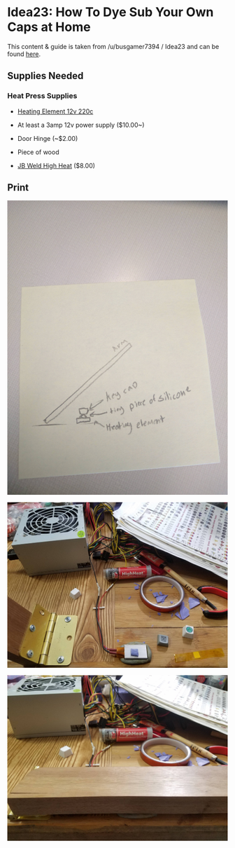 # Idea23: How To Dye Sub Your Own Caps at Home

This content & guide is taken from /u/busgamer7394 / Idea23 and can be found [here](https://www.reddit.com/r/MechanicalKeyboards/comments/6egoot/idea23_how_to_dye_sub_your_own_caps/).

## Supplies Needed

### Heat Press Supplies

* [Heating Element 12v 220c](https://www.aliexpress.com/item/2-Pcs-Ptc-Heaters-Heating-Element-Hair-Dryer-Accessories-Curlers-Heater-80-120-220-Degrees-Celsius/32695646350.html?ws_ab_test=searchweb0_0,searchweb201602_1_10152_10065_10151_10130_10068_10136_10137_10157_10060_10138_10155_10062_10156_437_10154_10056_10055_10054_10059_303_100031_10099_10103_10102_10096_10147_10052_10053_10107_10050_10142_10051_10084_10083_10080_10082_10081_10178_10110_519_10111_10112_10113_10114_10182_10185_10078_10079_10073_10123_142,searchweb201603_16,ppcSwitch_5&btsid=d9b33f4c-f63e-4adb-8c9c-402c51550ff0&algo_expid=33118be6-cc77-44b3-b2a0-9dc4772bf5b6-0&algo_pvid=33118be6-cc77-44b3-b2a0-9dc4772bf5b6)

* At least a 3amp 12v power supply ($10.00~)

* Door Hinge (~$2.00)

* Piece of wood

* [JB Weld High Heat](https://www.amazon.com/J-B-Weld-8297-HighHeat-Degree/dp/B007PP26RI/ref=sr_1_1?ie=UTF8&qid=1496252483&sr=8-1&keywords=jb+weld+high+heat) ($8.00)


## Print

![Step 1](../images/step1.jpg "Step 1")

![Step 2](../images/step2.jpg "Step 2")

![Step 3](../images/step3.jpg "Step 3")
